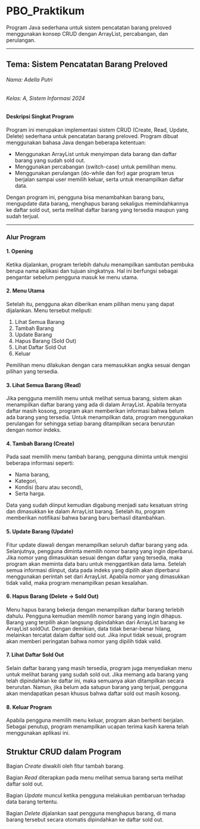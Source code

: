 # PBO_Praktikum
Program Java sederhana untuk sistem pencatatan barang preloved menggunakan konsep CRUD dengan ArrayList, percabangan, dan perulangan.

---

## Tema: Sistem Pencatatan Barang Preloved
###### Nama: Adella Putri
###### Kelas: A, Sistem Informasi 2024

#### Deskripsi Singkat Program
Program ini merupakan implementasi sistem CRUD (Create, Read, Update, Delete) sederhana untuk pencatatan barang preloved.
Program dibuat menggunakan bahasa Java dengan beberapa ketentuan:

 - Menggunakan ArrayList untuk menyimpan data barang dan daftar barang yang sudah sold out.
 - Menggunakan percabangan (switch-case) untuk pemilihan menu.
 - Menggunakan perulangan (do-while dan for) agar program terus berjalan sampai user memilih keluar, serta untuk menampilkan daftar data.
   
Dengan program ini, pengguna bisa menambahkan barang baru, mengupdate data barang, menghapus barang sekaligus memindahkannya ke daftar sold out, serta melihat daftar barang yang tersedia maupun yang sudah terjual.

---

### Alur Program
#### 1. Opening
Ketika dijalankan, program terlebih dahulu menampilkan sambutan pembuka berupa nama aplikasi dan tujuan singkatnya. Hal ini berfungsi sebagai pengantar sebelum pengguna masuk ke menu utama.


#### 2. Menu Utama
Setelah itu, pengguna akan diberikan enam pilihan menu yang dapat dijalankan. 
Menu tersebut meliputi:

1. Lihat Semua Barang
2. Tambah Barang
3. Update Barang
4. Hapus Barang (Sold Out)
5. Lihat Daftar Sold Out
6. Keluar

Pemilihan menu dilakukan dengan cara memasukkan angka sesuai dengan pilihan yang tersedia.

#### 3. Lihat Semua Barang (Read)
Jika pengguna memilih menu untuk melihat semua barang, sistem akan menampilkan daftar barang yang ada di dalam ArrayList. Apabila ternyata daftar masih kosong, program akan memberikan informasi bahwa belum ada barang yang tersedia. Untuk menampilkan data, program menggunakan perulangan for sehingga setiap barang ditampilkan secara berurutan dengan nomor indeks.

#### 4. Tambah Barang (Create)
Pada saat memilih menu tambah barang, pengguna diminta untuk mengisi beberapa informasi seperti:
- Nama barang,
- Kategori,
- Kondisi (baru atau second),
- Serta harga.
  
Data yang sudah diinput kemudian digabung menjadi satu kesatuan string dan dimasukkan ke dalam ArrayList barang. Setelah itu, program memberikan notifikasi bahwa barang baru berhasil ditambahkan.

#### 5. Update Barang (Update)
Fitur update diawali dengan menampilkan seluruh daftar barang yang ada. Selanjutnya, pengguna diminta memilih nomor barang yang ingin diperbarui. Jika nomor yang dimasukkan sesuai dengan daftar yang tersedia, maka program akan meminta data baru untuk menggantikan data lama. Setelah semua informasi diinput, data pada indeks yang dipilih akan diperbarui menggunakan perintah set dari ArrayList. Apabila nomor yang dimasukkan tidak valid, maka program menampilkan pesan kesalahan.

#### 6. Hapus Barang (Delete -> Sold Out)
Menu hapus barang bekerja dengan menampilkan daftar barang terlebih dahulu. Pengguna kemudian memilih nomor barang yang ingin dihapus. Barang yang terpilih akan langsung dipindahkan dari ArrayList barang ke ArrayList soldOut. Dengan demikian, data tidak benar-benar hilang, melainkan tercatat dalam daftar sold out. 
Jika input tidak sesuai, program akan memberi peringatan bahwa nomor yang dipilih tidak valid.

#### 7. Lihat Daftar Sold Out
Selain daftar barang yang masih tersedia, program juga menyediakan menu untuk melihat barang yang sudah sold out. Jika memang ada barang yang telah dipindahkan ke daftar ini, maka semuanya akan ditampilkan secara berurutan. Namun, jika belum ada satupun barang yang terjual, pengguna akan mendapatkan pesan khusus bahwa daftar sold out masih kosong.

#### 8. Keluar Program
Apabila pengguna memilih menu keluar, program akan berhenti berjalan. Sebagai penutup, program menampilkan ucapan terima kasih karena telah menggunakan aplikasi ini.

## Struktur CRUD dalam Program
Bagian *Create* diwakili oleh fitur tambah barang.

Bagian *Read* diterapkan pada menu melihat semua barang serta melihat daftar sold out.

Bagian *Update* muncul ketika pengguna melakukan pembaruan terhadap data barang tertentu.

Bagian *Delete* dijalankan saat pengguna menghapus barang, di mana barang tersebut secara otomatis dipindahkan ke daftar sold out.
